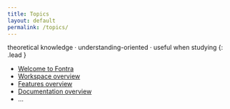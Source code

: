 ```yaml
---
title: Topics 
layout: default
permalink: /topics/
---
```


theoretical knowledge · understanding-oriented · useful when studying
{: .lead }

- [Welcome to Fontra](welcome-to-fontra)
- [Workspace overview](workspace)
- [Features overview](#)
- [Documentation overview](documentation)
- ...
